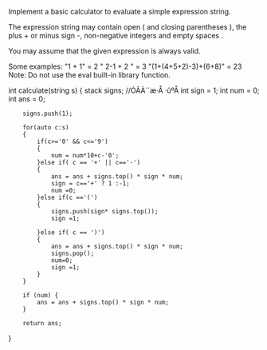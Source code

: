 Implement a basic calculator to evaluate a simple expression string.

The expression string may contain open ( and closing parentheses ), the plus + or minus sign -, non-negative integers and empty spaces .

You may assume that the given expression is always valid.

Some examples:
"1 + 1" = 2
" 2-1 + 2 " = 3
"(1+(4+5+2)-3)+(6+8)" = 23
Note: Do not use the eval built-in library function.



int calculate(string s)
{
        stack<int> signs; //ÓÃÀ´´æ·Å ·ûºÅ
        int sign = 1;
        int num = 0;
        int ans = 0;
        
        signs.push(1);
        
        for(auto c:s)
        {
            if(c>='0' && c<='9')
            {
                num = num*10+c-'0';
            }else if( c == '+' || c=='-')
            {
                ans = ans + signs.top() * sign * num;
                sign = c=='+' ? 1 :-1;
                num =0;
            }else if(c =='(')
            {
                signs.push(sign* signs.top());
                sign =1;
                
            }else if( c == ')')
            {
                ans = ans + signs.top() * sign * num;
                signs.pop();
                num=0;
                sign =1;
            }
        }
        
        if (num) {
            ans = ans + signs.top() * sign * num;
        }

        return ans;
}
